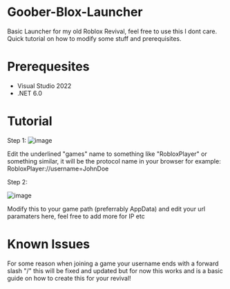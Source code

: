 # Goober-Blox-Launcher
Basic Launcher for my old Roblox Revival, feel free to use this I dont care. Quick tutorial on how to modify some stuff and prerequisites.


# Prerequesites

- Visual Studio 2022
- .NET 6.0

# Tutorial

Step 1:
![image](https://imgur.com/a/2O83Dak)

Edit the underlined "games" name to something like "RobloxPlayer" or something similar, it will be the protocol name in your browser for example: RobloxPlayer://username=JohnDoe

Step 2:

![image](https://imgur.com/a/2O83Dak.png)

Modify this to your game path (preferrably AppData) and edit your url paramaters here, feel free to add more for IP etc

# Known Issues

For some reason when joining a game your username ends with a forward slash "/" this will be fixed and updated but for now this works and is a basic guide on how to create this for your revival!
